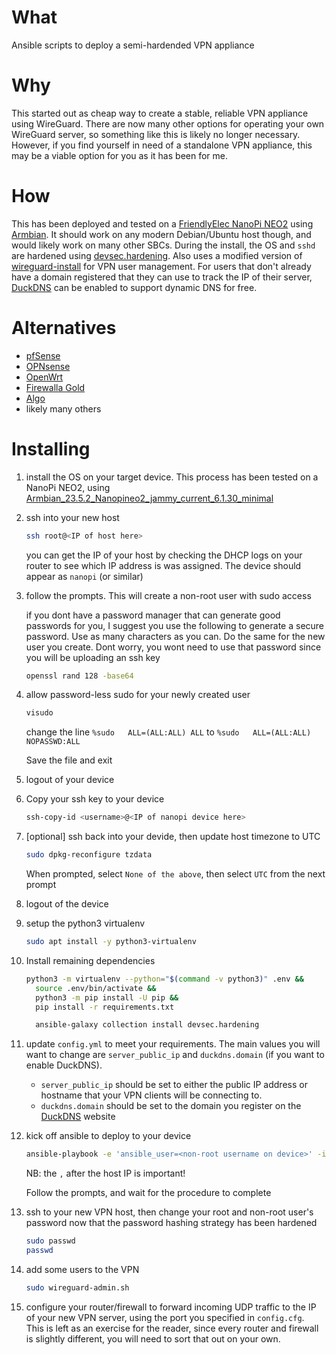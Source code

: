 # What

Ansible scripts to deploy a semi-hardended VPN appliance

# Why

This started out as cheap way to create a stable, reliable VPN appliance using WireGuard. There are now many other options for operating your own
WireGuard server, so something like this is likely no longer necessary. However, if you find yourself in need of a standalone VPN appliance, this
may be a viable option for you as it has been for me.

# How

This has been deployed and tested on a [FriendlyElec NanoPi NEO2](https://wiki.friendlyelec.com/wiki/index.php/NanoPi_NEO2) using [Armbian](https://www.armbian.com/nanopi-neo-2/). It
should work on any modern Debian/Ubuntu host though, and would likely work on many other SBCs. During the install, the OS and `sshd` are hardened using [devsec.hardening](https://github.com/dev-sec/ansible-collection-hardening). Also
uses a modified version of [wireguard-install](https://github.com/angristan/wireguard-install) for VPN user management. For users that don't already have a domain registered that they can use to
track the IP of their server, [DuckDNS](https://www.duckdns.org/) can be enabled to support dynamic DNS for free.

# Alternatives

- [pfSense](https://docs.netgate.com/pfsense/en/latest/vpn/wireguard/index.html)
- [OPNsense](https://docs.opnsense.org/manual/how-tos/wireguard-client.html)
- [OpenWrt](https://openwrt.org/docs/guide-user/services/vpn/wireguard/start)
- [Firewalla Gold](https://help.firewalla.com/hc/en-us/articles/1500004087521-WireGuard-VPN-Server-)
- [Algo](https://github.com/trailofbits/algo)
- likely many others

# Installing

1. install the OS on your target device. This process has been tested on a NanoPi NEO2, using [Armbian_23.5.2_Nanopineo2_jammy_current_6.1.30_minimal](https://www.armbian.com/nanopi-neo-2/)

2. ssh into your new host

   ```bash
   ssh root@<IP of host here>
   ```

   you can get the IP of your host by checking the DHCP logs on your router to see which IP address is was assigned. The device should appear as `nanopi` (or similar)

3. follow the prompts. This will create a non-root user with sudo access

   if you dont have a password manager that can generate good passwords for you, I suggest you use the following to generate a secure password. Use as many characters as you can. Do the same for the new user you create. Dont worry, you wont need to use that password since you will be uploading an ssh key

   ```bash
   openssl rand 128 -base64
   ```

4. allow password-less sudo for your newly created user

   ```bash
   visudo
   ```

   change the line `%sudo   ALL=(ALL:ALL) ALL` to `%sudo   ALL=(ALL:ALL) NOPASSWD:ALL`

   Save the file and exit

5. logout of your device

6. Copy your ssh key to your device

   ```bash
   ssh-copy-id <username>@<IP of nanopi device here>
   ```

7. [optional] ssh back into your devide, then update host timezone to UTC

   ```bash
   sudo dpkg-reconfigure tzdata
   ```

   When prompted, select `None of the above`, then select `UTC` from the next prompt

8. logout of the device

9. setup the python3 virtualenv

   ```bash
   sudo apt install -y python3-virtualenv
   ```

10. Install remaining dependencies

    ```bash
    python3 -m virtualenv --python="$(command -v python3)" .env &&
      source .env/bin/activate &&
      python3 -m pip install -U pip &&
      pip install -r requirements.txt

      ansible-galaxy collection install devsec.hardening
    ```

11. update `config.yml` to meet your requirements. The main values you will want to change are `server_public_ip` and `duckdns.domain` (if you want to enable
    DuckDNS).

    - `server_public_ip` should be set to either the public IP address or hostname that your VPN clients will be connecting to.
    - `duckdns.domain` should be set to the domain you register on the [DuckDNS](https://www.duckdns.org/) website

12. kick off ansible to deploy to your device

    ```bash
    ansible-playbook -e 'ansible_user=<non-root username on device>' -i <IP of your device>, main.yml
    ```

    NB: the `,` after the host IP is important!

    Follow the prompts, and wait for the procedure to complete

13. ssh to your new VPN host, then change your root and non-root user's password now that the password hashing strategy has been hardened

    ```bash
    sudo passwd
    passwd
    ```

14. add some users to the VPN

    ```bash
    sudo wireguard-admin.sh
    ```

15. configure your router/firewall to forward incoming UDP traffic to the IP of your new VPN server, using the port you specified in `config.cfg`.  
    This is left as an exercise for the reader, since every router and firewall is slightly different, you will need to sort that out on your own.
